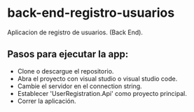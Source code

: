 # back-end-registro-usuarios
 Aplicacion de registro de usuarios. (Back End).
 
## Pasos para ejecutar la app:
- Clone o descargue el repositorio.
- Abra el proyecto con visual studio o visual studio code.
- Cambie el servidor en el connection string.
- Establecer 'UserRegistration.Api' como proyecto principal.
- Correr la aplicación.

